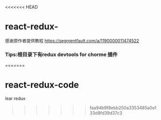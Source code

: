 <<<<<<< HEAD
# react-redux-
感谢原作者提供教程 https://segmentfault.com/a/1190000011474522
### Tips:根目录下有redux devtools for chorme 插件
=======
# react-redux-code
lear redux
>>>>>>> faa94b9f8ebb250a3353485a0e133d8fd39d37c3
